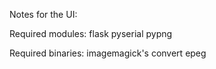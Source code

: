 Notes for the UI:

Required modules:
flask
pyserial
pypng


Required binaries:
imagemagick's convert
epeg
